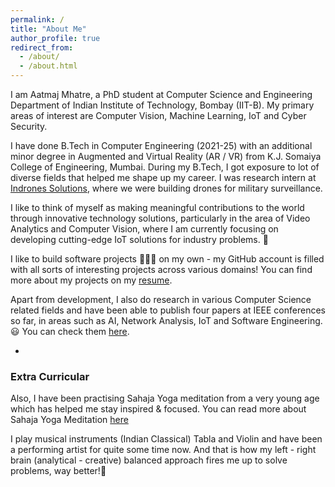 ```yaml
---
permalink: /
title: "About Me"
author_profile: true
redirect_from: 
  - /about/
  - /about.html
---
```

I am Aatmaj Mhatre, a PhD student at Computer Science and Engineering Department of Indian Institute of Technology, Bombay (IIT-B). My primary areas of interest are Computer Vision, Machine Learning, IoT and Cyber Security.

I have done B.Tech in Computer Engineering (2021-25) with an additional minor degree in Augmented and Virtual Reality (AR / VR) from K.J. Somaiya College of Engineering, Mumbai. During my B.Tech, I got exposure to lot of diverse fields that helped me shape up my career. I was research intern at [Indrones Solutions](https://indrones.com/), where we were building drones for military surveillance.

I like to think of myself as making meaningful contributions to the world through innovative technology solutions, particularly in the area of Video Analytics and Computer Vision, where I am currently focusing on developing cutting-edge IoT solutions for industry problems. 🌟

I like to build software projects 🧑🏽‍💻 on my own - my GitHub account is filled with all sorts of interesting projects across various domains! You can find more about my projects on my [resume](./files/Resume.pdf).

Apart from development, I also do research in various Computer Science related fields and have been able to publish four papers at IEEE conferences so far, in areas such as AI, Network Analysis, IoT and Software Engineering. 😃 You can check them [here](https://scholar.google.com/citations?user=ky53uMcAAAAJ).

-

### Extra Curricular

Also, I have been practising Sahaja Yoga meditation from a very young age which has helped me stay inspired & focused. You can read more about Sahaja Yoga Meditation [here](https://drive.google.com/file/d/12o2GNq6clqC08mbaqUWEIKMPdhdUsIuI/view?usp=sharing)

I play musical instruments (Indian Classical) Tabla and Violin and have been a performing artist for quite some time now. And that is how my left - right brain (analytical - creative) balanced approach fires me up to solve problems, way better!💫
